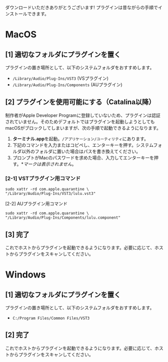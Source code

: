 ダウンロードいただきありがとうございます! プラグインは昔ながらの手順でインストールできます。

# MacOS

## [1] 適切なフォルダにプラグインを置く
プラグインの置き場所として、以下のシステムフォルダをおすすめします。

* `/Library/Audio/Plug-Ins/VST3` (VSプラグイン)
* `/Library/Audio/Plug-Ins/Components` (AUプラグイン)

## [2] プラグインを使用可能にする（Catalina以降）
制作者がApple Developer Programに登録していないため、プラグインは認証されていません。そのためデフォルトではプラグインを起動しようとしてもmacOSがブロックしてしまいますが、次の手順で起動できるようになります。

1. **ターミナル.app**を起動。`/アプリケーション/ユーティリティ`にあります。
2. 下記のコマンドを入力またはコピペし、エンターキーを押す。システムフォルダ以外のフォルダに置いた場合はパスを書き換えてください。
3. プロンプトがMacのパスワードを求めた場合、入力してエンターキーを押す。**マークは表示されません*。

### [2-1] VSTプラグイン用コマンド

```shell
sudo xattr -rd com.apple.quarantine \
"/Library/Audio/Plug-Ins/VST3/lulu.vst3"
```

[2-2] AUプラグイン用コマンド

```shell
sudo xattr -rd com.apple.quarantine \
"/Library/Audio/Plug-Ins/Components/lulu.component"
```

## [3] 完了
これでホストからプラグインを起動できるようになります。必要に応じて、ホストからプラグインをスキャンしてください。


<div style="page-break-before:always"></div>

# Windows

## [1] 適切なフォルダにプラグインを置く
プラグインの置き場所として、以下のシステムフォルダをおすすめします。

* `C:/Program Files/Common Files/VST3`

## [2] 完了
これでホストからプラグインを起動できるようになります。必要に応じて、ホストからプラグインをスキャンしてください。